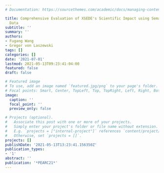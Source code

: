 ```yaml
---
# Documentation: https://sourcethemes.com/academic/docs/managing-content/

title: Comprehensive Evaluation of XSEDE's Scientific Impact using Semantic Scholar
  Data
subtitle: ''
summary: ''
authors:
- Fugang Wang
- Gregor von Laszewski
tags: []
categories: []
date: '2021-07-01'
lastmod: 2021-05-13T09:23:41-04:00
featured: false
draft: false

# Featured image
# To use, add an image named `featured.jpg/png` to your page's folder.
# Focal points: Smart, Center, TopLeft, Top, TopRight, Left, Right, BottomLeft, Bottom, BottomRight.
image:
  caption: ''
  focal_point: ''
  preview_only: false

# Projects (optional).
#   Associate this post with one or more of your projects.
#   Simply enter your project's folder or file name without extension.
#   E.g. `projects = ["internal-project"]` references `content/project/deep-learning/index.md`.
#   Otherwise, set `projects = []`.
projects: []
publishDate: '2021-05-13T13:23:41.156350Z'
publication_types:
- '1'
abstract: ''
publication: '*PEARC21*'
---
```

